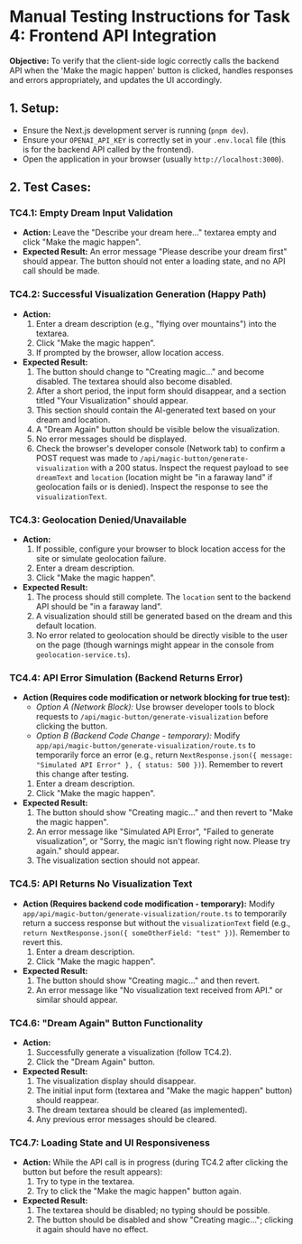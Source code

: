 # Manual Testing Instructions for Task 4: Frontend API Integration

**Objective:** To verify that the client-side logic correctly calls the backend API when the 'Make the magic happen' button is clicked, handles responses and errors appropriately, and updates the UI accordingly.

## 1. Setup:

*   Ensure the Next.js development server is running (`pnpm dev`).
*   Ensure your `OPENAI_API_KEY` is correctly set in your `.env.local` file (this is for the backend API called by the frontend).
*   Open the application in your browser (usually `http://localhost:3000`).

## 2. Test Cases:

### TC4.1: Empty Dream Input Validation

*   **Action:** Leave the "Describe your dream here..." textarea empty and click "Make the magic happen".
*   **Expected Result:** An error message "Please describe your dream first" should appear. The button should not enter a loading state, and no API call should be made.

### TC4.2: Successful Visualization Generation (Happy Path)

*   **Action:**
    1.  Enter a dream description (e.g., "flying over mountains") into the textarea.
    2.  Click "Make the magic happen".
    3.  If prompted by the browser, allow location access.
*   **Expected Result:**
    1.  The button should change to "Creating magic..." and become disabled. The textarea should also become disabled.
    2.  After a short period, the input form should disappear, and a section titled "Your Visualization" should appear.
    3.  This section should contain the AI-generated text based on your dream and location.
    4.  A "Dream Again" button should be visible below the visualization.
    5.  No error messages should be displayed.
    6.  Check the browser's developer console (Network tab) to confirm a POST request was made to `/api/magic-button/generate-visualization` with a 200 status. Inspect the request payload to see `dreamText` and `location` (location might be "in a faraway land" if geolocation fails or is denied). Inspect the response to see the `visualizationText`.

### TC4.3: Geolocation Denied/Unavailable

*   **Action:**
    1.  If possible, configure your browser to block location access for the site or simulate geolocation failure.
    2.  Enter a dream description.
    3.  Click "Make the magic happen".
*   **Expected Result:**
    1.  The process should still complete. The `location` sent to the backend API should be "in a faraway land".
    2.  A visualization should still be generated based on the dream and this default location.
    3.  No error related to geolocation should be directly visible to the user on the page (though warnings might appear in the console from `geolocation-service.ts`).

### TC4.4: API Error Simulation (Backend Returns Error)

*   **Action (Requires code modification or network blocking for true test):**
    *   *Option A (Network Block):* Use browser developer tools to block requests to `/api/magic-button/generate-visualization` before clicking the button.
    *   *Option B (Backend Code Change - temporary):* Modify `app/api/magic-button/generate-visualization/route.ts` to temporarily force an error (e.g., return `NextResponse.json({ message: "Simulated API Error" }, { status: 500 })`). Remember to revert this change after testing.
    1.  Enter a dream description.
    2.  Click "Make the magic happen".
*   **Expected Result:**
    1.  The button should show "Creating magic..." and then revert to "Make the magic happen".
    2.  An error message like "Simulated API Error", "Failed to generate visualization", or "Sorry, the magic isn't flowing right now. Please try again." should appear.
    3.  The visualization section should not appear.

### TC4.5: API Returns No Visualization Text

*   **Action (Requires backend code modification - temporary):** Modify `app/api/magic-button/generate-visualization/route.ts` to temporarily return a success response but without the `visualizationText` field (e.g., `return NextResponse.json({ someOtherField: "test" })`). Remember to revert this.
    1. Enter a dream description.
    2. Click "Make the magic happen".
*   **Expected Result:**
    1. The button should show "Creating magic..." and then revert.
    2. An error message like "No visualization text received from API." or similar should appear.

### TC4.6: "Dream Again" Button Functionality

*   **Action:**
    1.  Successfully generate a visualization (follow TC4.2).
    2.  Click the "Dream Again" button.
*   **Expected Result:**
    1.  The visualization display should disappear.
    2.  The initial input form (textarea and "Make the magic happen" button) should reappear.
    3.  The dream textarea should be cleared (as implemented).
    4.  Any previous error messages should be cleared.

### TC4.7: Loading State and UI Responsiveness

*   **Action:** While the API call is in progress (during TC4.2 after clicking the button but before the result appears):
    1.  Try to type in the textarea.
    2.  Try to click the "Make the magic happen" button again.
*   **Expected Result:**
    1.  The textarea should be disabled; no typing should be possible.
    2.  The button should be disabled and show "Creating magic..."; clicking it again should have no effect. 